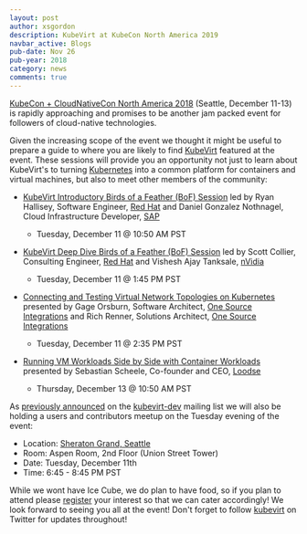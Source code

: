 ```yaml
---
layout: post
author: xsgordon
description: KubeVirt at KubeCon North America 2019
navbar_active: Blogs
pub-date: Nov 26
pub-year: 2018
category: news
comments: true
---
```


[KubeCon + CloudNativeCon North America 2018][1] (Seattle, December 11-13) is
rapidly approaching and promises to be another jam packed event for followers of
cloud-native technologies.

Given the increasing scope of the event we thought it might be useful to prepare
a guide to where you are likely to find [KubeVirt][2] featured at the event.
These sessions will provide you an opportunity not just to learn about
KubeVirt's to turning [Kubernetes][3] into a common platform for containers and
virtual machines, but also to meet other members of the community:

* [KubeVirt Introductory Birds of a Feather (BoF) Session][4] led by Ryan
  Hallisey, Software Engineer, [Red Hat][8] and Daniel Gonzalez Nothnagel, Cloud
  Infrastructure Developer, [SAP][9]
  - Tuesday, December 11 @ 10:50 AM PST

* [KubeVirt Deep Dive Birds of a Feather (BoF) Session][5] led by Scott Collier,
  Consulting Engineer, [Red Hat][8] and Vishesh Ajay Tanksale, [nVidia][10]
  - Tuesday, December 11 @ 1:45 PM PST

* [Connecting and Testing Virtual Network Topologies on Kubernetes][6] presented
  by Gage Orsburn, Software Architect, [One Source Integrations][11] and Rich
  Renner, Solutions Architect, [One Source Integrations][11]
  - Tuesday, December 11 @ 2:35 PM PST

* [Running VM Workloads Side by Side with Container Workloads][7] presented by
  Sebastian Scheele, Co-founder and CEO, [Loodse][12]
  - Thursday, December 13 @ 10:50 AM PST

As [previously announced][13] on the [kubevirt-dev][14] mailing list we will
also be holding a users and contributors meetup on the Tuesday evening of the
event:

* Location: [Sheraton Grand, Seattle][15]
* Room: Aspen Room, 2nd Floor (Union Street Tower)
* Date: Tuesday, December 11th
* Time: 6:45 - 8:45 PM PST

While we wont have Ice Cube, we do plan to have food, so if you plan to attend
please [register][16] your interest so that we can cater accordingly! We look
forward to seeing you all at the event! Don't forget to follow [kubevirt][17]
on Twitter for updates throughout!

[1]: https://events.linuxfoundation.org/events/kubecon-cloudnativecon-north-america-2018/
[2]: https://kubevirt.io
[3]: https://kubernetes.io
[4]: https://sched.co/Ixrt
[5]: https://sched.co/Ixs8
[6]: https://sched.co/GrR9
[7]: https://sched.co/GrYS
[8]: https://www.redhat.com
[9]: https://www.sap.com
[10]: https://www.nvidia.com
[11]: http://www.onesourceint.net/
[12]: https://www.loodse.com/
[13]: https://groups.google.com/forum/#!msg/kubevirt-dev/SEQ7KlWl2zU/zCkm6lOKAQAJ
[14]: https://groups.google.com/forum/#!forum/kubevirt-dev
[15]: https://www.marriott.com/hotels/travel/seasi-sheraton-grand-seattle/
[16]: https://www.eventbrite.com/e/kubevirt-users-and-contributors-meetup-at-kubecon-na-2018-tickets-52961333775
[17]: https://twitter.com/kubevirt
